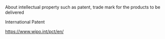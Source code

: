 About intellectual property such as patent, trade mark for the products to be delivered


International Patent

https://www.wipo.int/pct/en/


